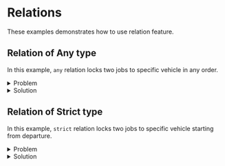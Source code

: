 # Relations

These examples demonstrates how to use relation feature.


## Relation of Any type

In this example, `any` relation locks two jobs to specific vehicle in any order.

<details>
    <summary>Problem</summary><p>

```json
{{#include ../../../../../examples/json-pragmatic/data/basics/relation-any.basic.problem.json}}
```

</p></details>

<details>
    <summary>Solution</summary><p>

```json
{{#include ../../../../../examples/json-pragmatic/data/basics/relation-any.basic.solution.json}}
```

</p></details>


## Relation of Strict type

In this example, `strict` relation locks two jobs to specific vehicle starting from departure.

<details>
    <summary>Problem</summary><p>

```json
{{#include ../../../../../examples/json-pragmatic/data/basics/relation-strict.basic.problem.json}}
```

</p></details>

<details>
    <summary>Solution</summary><p>

```json
{{#include ../../../../../examples/json-pragmatic/data/basics/relation-strict.basic.solution.json}}
```

</p></details>
